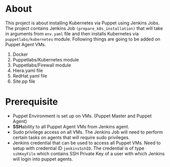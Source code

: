 # About

This project is about installing Kubernetes via Puppet using Jenkins Jobs. The project contains Jenkins Job `(prepare_k8s_installation)` that will take in arguments from `env.yaml` file and then installs Kubernetes via `puppetlabs/kubernetes` module. Following things are going to be added on Puppet Agent VMs.

1. Docker 
2. Puppetlabs/Kubernetes module
3. Puppetlabs/Firewall module
4. Hiera.yaml file
5. RedHat.yaml file
6. Site.pp file

# Prerequisite

* Puppet Environment is set up on VMs. (Puppet Master and Puppet Agent)
* **SSH**ability to all Puppet Agent VMs from Jenkins agent.
* Sudo privilege access on all VMs. The Jenkins Job will need to perform certain tasks on agents that will require sudo privileges. 
* Jenkins credential that can be used to access all Puppet VMs. Need to setup with credential ID `jenkinsSshID`. The credential is of type `sshKeyFile` which contains SSH Private Key of a user with which Jenkins will login into puppet agents. 